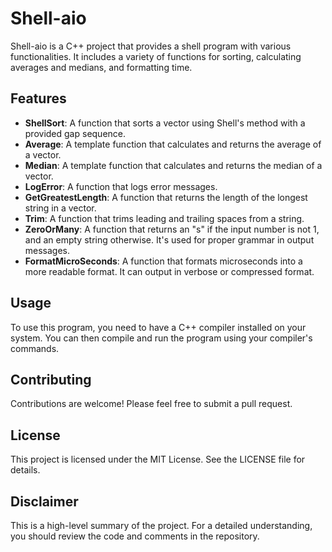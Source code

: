 # Shell-aio

Shell-aio is a C++ project that provides a shell program with various functionalities. It includes a variety of functions for sorting, calculating averages and medians, and formatting time.

## Features

- **ShellSort**: A function that sorts a vector using Shell's method with a provided gap sequence.
- **Average**: A template function that calculates and returns the average of a vector.
- **Median**: A template function that calculates and returns the median of a vector.
- **LogError**: A function that logs error messages.
- **GetGreatestLength**: A function that returns the length of the longest string in a vector.
- **Trim**: A function that trims leading and trailing spaces from a string.
- **ZeroOrMany**: A function that returns an "s" if the input number is not 1, and an empty string otherwise. It's used for proper grammar in output messages.
- **FormatMicroSeconds**: A function that formats microseconds into a more readable format. It can output in verbose or compressed format.

## Usage

To use this program, you need to have a C++ compiler installed on your system. You can then compile and run the program using your compiler's commands.

## Contributing

Contributions are welcome! Please feel free to submit a pull request.

## License

This project is licensed under the MIT License. See the LICENSE file for details.

## Disclaimer

This is a high-level summary of the project. For a detailed understanding, you should review the code and comments in the repository. 
